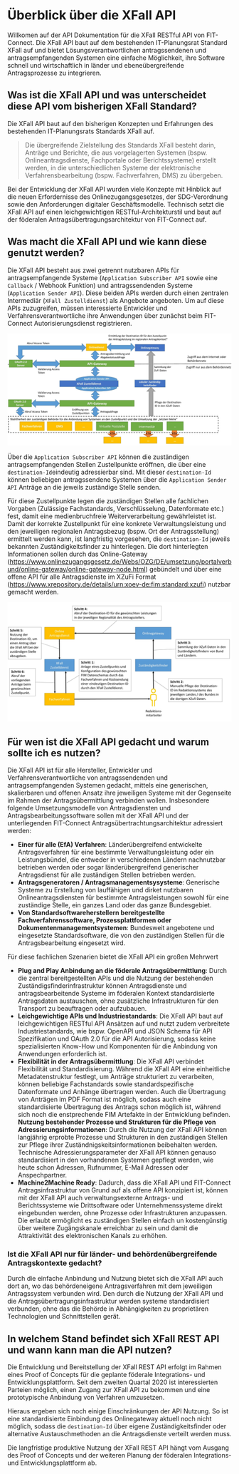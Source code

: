 # Überblick über die XFall API

Willkomen auf der API Dokumentation für die XFall RESTful API von FIT-Connect. Die XFall API baut auf dem bestehenden IT-Planungsrat Standard XFall auf und bietet Lösungsverantwortlichen antragssendenen und antragsempfangenden Systemen eine einfache Möglichkeit, ihre Software schnell und wirtschaftlich in länder und ebeneübergreifende Antragsprozesse zu integrieren.

## Was ist die XFall API und was unterscheidet diese API vom bisherigen XFall Standard?

Die XFall API baut auf den bisherigen Konzepten und Erfahrungen des bestehenden IT-Planungsrats Standards XFall auf. 

> Die übergreifende Zielstellung des Standards XFall besteht darin, Anträge und Berichte, die aus vorgelagerten Systemen (bspw. Onlineantragsdienste, Fachportale oder Berichtssysteme) erstellt werden, in die unterschiedlichen Systeme der elektronische Verfahrensbearbeitung (bspw. Fachverfahren, DMS) zu übergeben. 

Bei der Entwicklung der XFall API wurden viele Konzepte mit Hinblick auf die neuen Erfordernisse des Onlinezugangsgesetzes, der SDG-Verordnung sowie den Anforderungen digitaler Geschäftsmodelle. Technisch setzt die XFall API auf einen leichgewichtigen RESTful-Architekturstil und baut auf der föderalen Antragsübertragungsarchitektur von FIT-Connect auf.

## Was macht die XFall API und wie kann diese genutzt werden?

Die XFall API besteht aus zwei getrennt nutzbaren APIs für antragsempfangende Systeme (`Application Subscriber API` sowie eine `Callback` / Webhook Funktion) und antragssendenden Systeme (`Application Sender API`). Diese beiden APIs werden durch einen zentralen Intermediär (`XFall Zustelldienst`) als Angebote angeboten. Um auf diese APIs zuzugreifen, müssen interessierte Entwickler und Verfahrensverantwortliche ihre Anwendungen über zunächst beim FIT-Connect Autorisierungsdienst registrieren.

![Applicationtransfer_Architecture](https://raw.githubusercontent.com/fiep-poc/assets/2c7cc84217ea55a3004751c62ef49e80458b579a/images/api_overview/XFall_Integration_Architecture.jpg "Antragsübertragungsarchitektur FIT-Connect")

Über die `Application Subscriber API` können die zuständigen antragsempfangenden Stellen Zustellpunkte eröffnen, die über eine `destination-Id`eindeutig adressierbar sind. Mit dieser `destination-Id` können beliebigen antragssendene Systemen über die `Application Sender API` Anträge an die jeweils zuständige Stelle senden.

Für diese Zustellpunkte legen die zuständigen Stellen alle fachlichen Vorgaben (Zulässige Fachstandards, Verschlüsselung, Datenformate etc.) fest, damit eine medienbruchfreie Weiterverarbeitung gewährleistet ist. Damit der korrekte Zustellpunkt für eine konkrete Verwaltungsleistung und den jeweiligen regionalen Antragsbezug (bspw. Ort der Antragsstellung) ermittelt werden kann, ist langfristig vorgesehen, die `destination-Id` jeweils bekannten Zuständigkeitsfinder zu hinterlegen. Die dort hinterlegten Informationen sollen durch das Online-Gateway (https://www.onlinezugangsgesetz.de/Webs/OZG/DE/umsetzung/portalverbund/online-gateway/online-gateway-node.html) gebündelt und  über eine offene API für alle Antragsdienste im XZuFi Format (https://www.xrepository.de/details/urn:xoev-de:fim:standard:xzufi) nutzbar gemacht werden.

![Applicationtransfer_Architecture](https://raw.githubusercontent.com/fiep-poc/assets/master/images/api_overview/Pflege%20und%20Ermittlung%20destination-Id.jpg "Pflege und Ermittlung der destination-Id")

## Für wen ist die XFall API gedacht und warum sollte ich es nutzen?

Die XFall API ist für alle Hersteller, Entwickler und Verfahrensverantwortliche von antragssendenden und antragsempfangenden Systemen gedacht, mittels eine generischen, skalierbaren und offenen Ansatz ihre jeweiligen Systeme mit der Gegenseite im Rahmen der Antragsübermittlung verbinden wollen. Insbesondere folgende Umsetzungsmodelle von Antragsdiensten und Antragsbearbeitungssoftware sollen mit der XFall API und der unterliegenden FIT-Connect Antragsübertrachtungsarchitektur adressiert werden:
- **Einer für alle (EfA) Verfahren**: Länderübergreifend entwickelte Antragsverfahren für eine bestimmte Verwaltungsleistung oder ein Leistungsbündel, die entweder in verschiedenen Ländern nachnutzbar betrieben werden oder sogar länderübergreifend generischer Antragsdienst für alle zuständigen Stellen betrieben werden.
- **Antragsgeneratoren / Antragsmanagementsysysteme**: Generische Systeme zu Erstellung von lauffähigen und dirket nutzbaren Onlineantragsdiensten für bestimmte Antragsleistungen sowohl für eine zuständige Stelle, ein ganzes Land oder das ganze Bundesgebiet. 
- **Von Standardsoftwareherstellern bereitgestellte Fachverfahrenssoftware, Prozessplattformen oder Dokumentenmanagementsystemen**: Bundesweit angebotene und eingesetzte Standardsoftware, die von den zuständigen Stellen für die Antragsbearbeitung eingesetzt wird.

Für diese fachlichen Szenarien bietet die XFall API ein großen Mehrwert 
- **Plug and Play Anbindung an die föderale Antragsübermittlung**: Durch die zentral bereitgestellten APIs und die Nutzung der bestehenden Zuständigsfinderinfrastruktur können Antragsdienste und antragsbearbeitende Systeme im föderalen Kontext standardisierte Antragsdaten austauschen, ohne zusätzliche Infrastrukturen für den Transport zu beauftragen oder aufzubauen. 
- **Leichgewichtige APIs und Industriestandards**: Die XFall API baut auf leichgewichtigen RESTful API Ansätzen auf und nutzt zudem verbreitete Industriestandards, wie bspw. OpenAPI und JSON Schema für API Spezifikation und OAuth 2.0 für die API Autorisierung, sodass keine spezialisierten Know-How und Komponenten für die Anbindung von Anwendungen erforderlich ist.
- **Flexibilität in der Antragsübermittlung**: Die XFall API verbindet Flexibilität und Standardisierung. Während die XFall API eine einheitliche Metadatenstruktur festlegt, um Anträge strukturiert zu verarbeiten, können beliebige Fachstandards sowie standardspezifische Datenformate und Anhänge übertragen werden. Auch die Übertragung von Anträgen im PDF Format ist möglich, sodass auch eine standardisierte Übertragung des Antrags schon möglich ist, während sich noch die enstprechende FIM Artefakte in der Entwicklung befinden.
**Nutzung bestehender Prozesse und Strukturen für die Pflege von Adressierungsinformationen**: Durch die Nutzung der XFall API können  langjährig erprobte Prozesse und Strukturen in den zuständigen Stellen zur Pflege ihrer Zuständnigskeitsinformationen beibehalten werden. Technische Adressierungsparameter der XFall API können genauso standardisiert in den vorhandenen Systemen gepflegt werden, wie heute schon Adressen, Rufnummer, E-Mail Adressen oder Anspechpartner.
- **Machine2Machine Ready**: Dadurch, dass die XFall API und FIT-Connect Antragsinfrastruktur von Grund auf als offene API konzipiert ist, können mit der XFall API auch verwaltungsexterne Antrags- und Berichtssysteme wie Drittsoftware oder Unternehmenssysteme direkt eingebunden werden, ohne Prozesse oder Infrastrukturen anzupassen. Die erlaubt ermöglicht es zuständigen Stellen einfach un kostengünstig über weitere Zugängskanale erreichbar zu sein und damit die Attraktivität des elektronischen Kanals zu erhöhen.

### Ist die XFall API nur für länder- und behördenübergreifende Antragskontexte gedacht?

Durch die einfache Anbindung und Nutzung bietet sich die XFall API auch dort an, wo das behördeneigene Antragsverfahren mit dem jeweiligen Antragssystem verbunden wird. Den durch die Nutzung der XFall API und die Antragsübertragungsinfrastruktur werden systeme standardisiert verbunden, ohne das die Behörde in Abhängigkeiten zu proprietären Technologien und Schnittstellen gerät.  

## In welchem Stand befindet sich XFall REST API und wann kann man die API nutzen?

Die Entwicklung und Bereitstellung der XFall REST API erfolgt im Rahmen eines Proof of Concepts für die geplante föderale Integrations- und Entwicklungsplattform. Seit dem zweiten Quartal 2020 ist interessierten Parteien möglich, einen Zugang zur XFall API zu bekommen und eine prototypische Anbindung von Verfahren umzusetzen.

Hieraus ergeben sich noch einige Einschränkungen der API Nutzung. So ist eine standardisierte Einbindung des Onlinegateway aktuell noch nicht möglich, sodass die `destination-Id` über eigene Zuständigkeitsfinder oder alternative Austauschmethoden an die Antragsdienste verteilt werden muss.

Die langfristige produktive Nutzung der XFall REST API hängt vom Ausgang des Proof of Concepts und der weiteren Planung der föderalen Integrations- und Entwicklungsplattform ab.